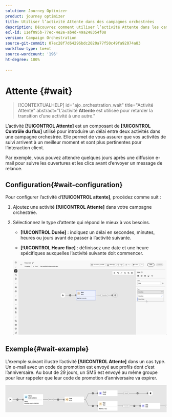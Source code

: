 ```yaml
---
solution: Journey Optimizer
product: journey optimizer
title: Utiliser l’activité Attente dans des campagnes orchestrées
description: Découvrez comment utiliser l’activité Attente dans les campagnes orchestrées.
exl-id: 11ef095b-77ec-4e2e-ab4d-49a248354f08
version: Campaign Orchestration
source-git-commit: 07ec28f7d64296bdc2020a77f50c49fa92074a83
workflow-type: tm+mt
source-wordcount: '196'
ht-degree: 100%

---
```



# Attente {#wait}

>[!CONTEXTUALHELP]
>id="ajo_orchestration_wait"
>title="Activité Attente"
>abstract="L’activité **Attente** est utilisée pour retarder la transition d’une activité à une autre."

L’activité **[!UICONTROL Attente]** est un composant de **[!UICONTROL Contrôle du flux]** utilisé pour introduire un délai entre deux activités dans une campagne orchestrée. Elle permet de vous assurer que vos activités de suivi arrivent à un meilleur moment et sont plus pertinentes pour l’interaction client.

Par exemple, vous pouvez attendre quelques jours après une diffusion e-mail pour suivre les ouvertures et les clics avant d’envoyer un message de relance.

## Configuration{#wait-configuration}

Pour configurer l’activité d’**[!UICONTROL attente]**, procédez comme suit :

1. Ajoutez une activité **[!UICONTROL Attente]** dans votre campagne orchestrée.

1. Sélectionnez le type d’attente qui répond le mieux à vos besoins.

   * **[!UICONTROL Durée]** : indiquez un délai en secondes, minutes, heures ou jours avant de passer à l’activité suivante.

   * **[!UICONTROL Heure fixe]** : définissez une date et une heure spécifiques auxquelles l’activité suivante doit commencer.

   ![](../assets/wait_activity.png)

## Exemple{#wait-example}

L’exemple suivant illustre l’activité **[!UICONTROL Attente]** dans un cas type.  Un e-mail avec un code de promotion est envoyé aux profils dont c’est l’anniversaire. Au bout de 29 jours, un SMS est envoyé au même groupe pour leur rappeler que leur code de promotion d’anniversaire va expirer.

![](../assets/wait-example.png)
